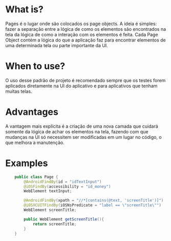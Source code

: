 # What is?
Pages é o lugar onde são colocados os page objects. A ideia é
simples: fazer a separação entre a lógica de como os
elementos são encontrados
na tela da lógica de como a interação com os elementos é feita.
Cada Page Object contém a lógica do que a aplicação faz para
encontrar elementos de uma determinada tela ou parte importante
da UI.
# When to use?
O uso desse padrão de projeto é recomendado sempre que os
testes forem aplicados diretamente na UI do aplicativo
e para aplicativos que tenham muitas telas.
# Advantages
A vantagem mais explícita é a criação de uma nova camada
que cuidará somente da lógica de achar os elementos na tela,
fazendo com que mudanças na UI só necessitem ser
modificadas em um lugar no código, o que melhora a
manutenção.
# Examples
```java
    public class Page {
        @AndroidFindBy(id = "idTextInput")
        @iOSFindBy(accessibility = "id_money")
        WebElement textInput;

        @AndroidFindBy(xpath = "//*[contains(@text, 'screenTitle')]")
        @iOSXCUITFindBy(iOSNsPredicate = "label == \"screenTitle\"")
        WebElement screenTitle;

        public WebElement getScreenTitle(){
            return screenTitle;
        }
    }
```